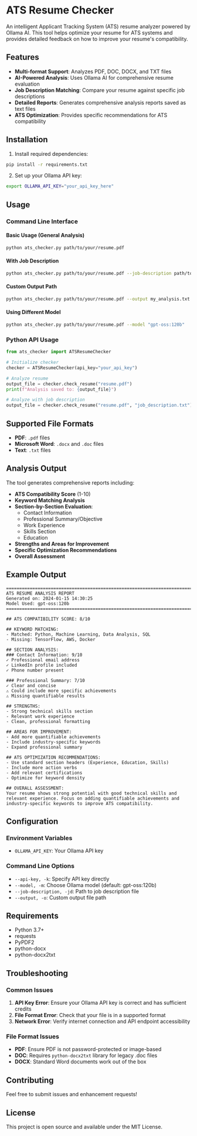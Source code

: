 # ATS Resume Checker

An intelligent Applicant Tracking System (ATS) resume analyzer powered by Ollama AI. This tool helps optimize your resume for ATS systems and provides detailed feedback on how to improve your resume's compatibility.

## Features

- **Multi-format Support**: Analyzes PDF, DOC, DOCX, and TXT files
- **AI-Powered Analysis**: Uses Ollama AI for comprehensive resume evaluation
- **Job Description Matching**: Compare your resume against specific job descriptions
- **Detailed Reports**: Generates comprehensive analysis reports saved as text files
- **ATS Optimization**: Provides specific recommendations for ATS compatibility

## Installation

1. Install required dependencies:
```bash
pip install -r requirements.txt
```

2. Set up your Ollama API key:
```bash
export OLLAMA_API_KEY="your_api_key_here"
```

## Usage

### Command Line Interface

#### Basic Usage (General Analysis)
```bash
python ats_checker.py path/to/your/resume.pdf
```

#### With Job Description
```bash
python ats_checker.py path/to/your/resume.pdf --job-description path/to/job_description.txt
```

#### Custom Output Path
```bash
python ats_checker.py path/to/your/resume.pdf --output my_analysis.txt
```

#### Using Different Model
```bash
python ats_checker.py path/to/your/resume.pdf --model "gpt-oss:120b"
```

### Python API Usage

```python
from ats_checker import ATSResumeChecker

# Initialize checker
checker = ATSResumeChecker(api_key="your_api_key")

# Analyze resume
output_file = checker.check_resume("resume.pdf")
print(f"Analysis saved to: {output_file}")

# Analyze with job description
output_file = checker.check_resume("resume.pdf", "job_description.txt")
```

## Supported File Formats

- **PDF**: `.pdf` files
- **Microsoft Word**: `.docx` and `.doc` files
- **Text**: `.txt` files

## Analysis Output

The tool generates comprehensive reports including:

- **ATS Compatibility Score** (1-10)
- **Keyword Matching Analysis**
- **Section-by-Section Evaluation**:
  - Contact Information
  - Professional Summary/Objective
  - Work Experience
  - Skills Section
  - Education
- **Strengths and Areas for Improvement**
- **Specific Optimization Recommendations**
- **Overall Assessment**

## Example Output

```
================================================================================
ATS RESUME ANALYSIS REPORT
Generated on: 2024-01-15 14:30:25
Model Used: gpt-oss:120b
================================================================================

## ATS COMPATIBILITY SCORE: 8/10

## KEYWORD MATCHING:
- Matched: Python, Machine Learning, Data Analysis, SQL
- Missing: TensorFlow, AWS, Docker

## SECTION ANALYSIS:
### Contact Information: 9/10
✓ Professional email address
✓ LinkedIn profile included
✓ Phone number present

### Professional Summary: 7/10
✓ Clear and concise
⚠ Could include more specific achievements
⚠ Missing quantifiable results

## STRENGTHS:
- Strong technical skills section
- Relevant work experience
- Clean, professional formatting

## AREAS FOR IMPROVEMENT:
- Add more quantifiable achievements
- Include industry-specific keywords
- Expand professional summary

## ATS OPTIMIZATION RECOMMENDATIONS:
- Use standard section headers (Experience, Education, Skills)
- Include more action verbs
- Add relevant certifications
- Optimize for keyword density

## OVERALL ASSESSMENT:
Your resume shows strong potential with good technical skills and relevant experience. Focus on adding quantifiable achievements and industry-specific keywords to improve ATS compatibility.
```

## Configuration

### Environment Variables
- `OLLAMA_API_KEY`: Your Ollama API key

### Command Line Options
- `--api-key, -k`: Specify API key directly
- `--model, -m`: Choose Ollama model (default: gpt-oss:120b)
- `--job-description, -jd`: Path to job description file
- `--output, -o`: Custom output file path

## Requirements

- Python 3.7+
- requests
- PyPDF2
- python-docx
- python-docx2txt

## Troubleshooting

### Common Issues

1. **API Key Error**: Ensure your Ollama API key is correct and has sufficient credits
2. **File Format Error**: Check that your file is in a supported format
3. **Network Error**: Verify internet connection and API endpoint accessibility

### File Format Issues

- **PDF**: Ensure PDF is not password-protected or image-based
- **DOC**: Requires `python-docx2txt` library for legacy .doc files
- **DOCX**: Standard Word documents work out of the box

## Contributing

Feel free to submit issues and enhancement requests!

## License

This project is open source and available under the MIT License.
